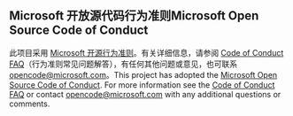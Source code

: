 ## <a name="microsoft-open-source-code-of-conduct"></a><span data-ttu-id="20c3e-101">Microsoft 开放源代码行为准则</span><span class="sxs-lookup"><span data-stu-id="20c3e-101">Microsoft Open Source Code of Conduct</span></span>
<span data-ttu-id="20c3e-p101">此项目采用 [Microsoft 开源行为准则](https://opensource.microsoft.com/codeofconduct/)。有关详细信息，请参阅 [Code of Conduct FAQ](https://opensource.microsoft.com/codeofconduct/faq/)（行为准则常见问题解答），有任何其他问题或意见，也可联系 [opencode@microsoft.com](mailto:opencode@microsoft.com)。</span><span class="sxs-lookup"><span data-stu-id="20c3e-p101">This project has adopted the [Microsoft Open Source Code of Conduct](https://opensource.microsoft.com/codeofconduct/). For more information see the [Code of Conduct FAQ](https://opensource.microsoft.com/codeofconduct/faq/) or contact [opencode@microsoft.com](mailto:opencode@microsoft.com) with any additional questions or comments.</span></span>